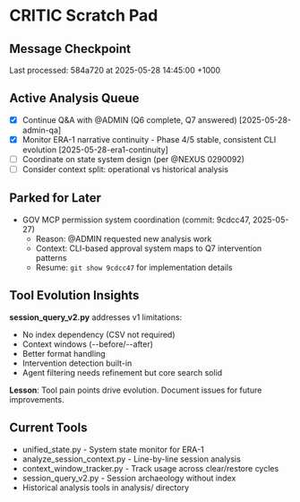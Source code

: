 # CRITIC Scratch Pad

## Message Checkpoint
Last processed: 584a720 at 2025-05-28 14:45:00 +1000

## Active Analysis Queue
- [x] Continue Q&A with @ADMIN (Q6 complete, Q7 answered) [2025-05-28-admin-qa]
- [x] Monitor ERA-1 narrative continuity - Phase 4/5 stable, consistent CLI evolution [2025-05-28-era1-continuity]
- [ ] Coordinate on state system design (per @NEXUS 0290092)
- [ ] Consider context split: operational vs historical analysis

## Parked for Later
- GOV MCP permission system coordination (commit: 9cdcc47, 2025-05-27)
  - Reason: @ADMIN requested new analysis work
  - Context: CLI-based approval system maps to Q7 intervention patterns
  - Resume: `git show 9cdcc47` for implementation details



## Tool Evolution Insights
**session_query_v2.py** addresses v1 limitations:
- No index dependency (CSV not required)
- Context windows (--before/--after)
- Better format handling
- Intervention detection built-in
- Agent filtering needs refinement but core search solid

**Lesson**: Tool pain points drive evolution. Document issues for future improvements.


## Current Tools
- unified_state.py - System state monitor for ERA-1
- analyze_session_context.py - Line-by-line session analysis
- context_window_tracker.py - Track usage across clear/restore cycles
- session_query_v2.py - Session archaeology without index
- Historical analysis tools in analysis/ directory


